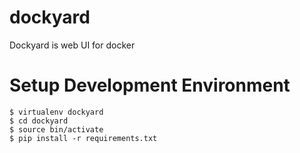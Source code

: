 dockyard
========

Dockyard is web UI for docker


Setup Development Environment
=============================

```
$ virtualenv dockyard
$ cd dockyard
$ source bin/activate
$ pip install -r requirements.txt
```
